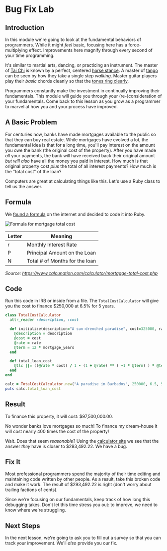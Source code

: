# Bug Fix Lab

## Introduction

In this module we're going to look at the fundamental behaviors of programmers.
While it might _feel_ basic, focusing here has a force-multiplying effect.
Improvements here magnify through every second of your time programming.

It's similar to martial arts, dancing, or practicing an instrument. The master
of [Tai Chi][] is known by a perfect, centered [horse stance][]. A master of
[tango][] can be seen by how they take a single step _walking_. Master guitar
players play their _basic_ chords cleanly so that the [tones ring
clearly][paco].

Programmers constantly make the investment in continually improving their
fundamentals. This module will guide you through your (re-)consideration of
your fundamentals. Come back to this lesson as you grow as a programmer to
marvel at how you and your process have improved.

## A Basic Problem

For centuries now, banks have made mortgages available to the public so that
they can buy real estate. While mortgages have evolved a lot, the fundamental
idea is that for a long time, you'll pay interest on the amount you owe the
bank (the original cost of the property). After you have made _all_ your
payments, the bank will have received back their original amount _but will
also_ have all the money you paid in interest. How much is that original
property cost _plus_ the total of all interest payments? How much is the "total
cost" of the loan?

Computers are great at calculating things like this. Let's use a Ruby class to
tell us the answer.

## Formula

We [found a formula][formula] on the internet and decided to code it into Ruby.

![Formula for mortgage total cost](https://curriculum-content.s3.amazonaws.com/pfwtfp/pfwtfp-bug-fix/mortgage_formula.png)

|Letter|Meaning                       |
|------|------------------------------|
|r     |Monthly Interest Rate         |
|P     |Principal Amount on the Loan  |
|N     |Total # of Months for the loan|

_Source: https://www.calcunation.com/calculator/mortgage-total-cost.php_

## Code

Run this code in IRB or inside from a file. The `TotalCostCalculator` will give
you the cost to finance $250,000 at 6.5% for 5 years.

```ruby
class TotalCostCalculator
  attr_reader :description, :cost

  def initialize(description="A sun-drenched paradise", cost=325000, rate=0.02, mortgage_years)
    @description = description
    @cost = cost
    @rate = rate
    @term = 12 * mortgage_years
  end

  def total_loan_cost
    @tlc ||= ((@rate * cost) / 1 - (1 + @rate) ** ( -1 * @term) ) * @term
  end
end

calc = TotalCostCalculator.new("A paradise in Barbados", 250000, 6.5, 5)
puts calc.total_loan_cost
```

## Result

To finance this property, it will cost: $97,500,000.00.

No wonder banks love mortgages so much! To finance my dream-house it will cost
nearly 400 times the cost of the property!

Wait. Does that seem _reasonable_? Using the [calculator site][formula] we see
that the answer _they_ have is closer to $293,492.22. We have a bug.

## Fix It

Most professional programmers spend the majority of their time editing and
maintaining code written by other people. As a result, take this broken code
and make it work. The result of $293,492.22 is right (don't worry about
trailing factions of cents).

Since we're focusing on our fundamentals, keep track of how long this debugging
takes.  Don't let this time stress you out: to improve, we need to know where
we're struggling.

## Next Steps

In the next lesson, we're going to ask you to fill out a survey so that you can
track your improvement.  We'll _also_ provide you our fix.

[formula]: https://www.calcunation.com/calculator/mortgage-total-cost.php
[Tai Chi]: https://en.wikipedia.org/wiki/Tai_chi
[horse stance]: http://taichibasics.com/tai-chi-stances/
[tango]: https://www.youtube.com/watch?v=bXhQNRsH3uc
[paco]: https://www.pri.org/stories/2012-04-23/video-flamenco-music-legend-paco-de-luc
